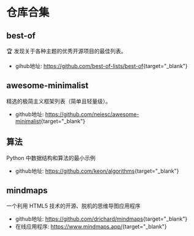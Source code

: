 # 仓库合集

## best-of

🏆 发现关于各种主题的优秀开源项目的最佳列表。

* gihub地址: <https://github.com/best-of-lists/best-of>{target="_blank"}

## awesome-minimalist

精选的极简主义框架列表（简单且轻量级）。

* github地址: <https://github.com/neiesc/awesome-minimalist>{target="_blank"}

## 算法

Python 中数据结构和算法的最小示例

* github地址: <https://github.com/keon/algorithms>{target="_blank"}

## mindmaps

一个利用 HTML5 技术的开源、脱机的思维导图应用程序

* github地址: <https://github.com/drichard/mindmaps>{target="_blank"}
* 在线应用程序: <https://www.mindmaps.app/>{target="_blank"}
